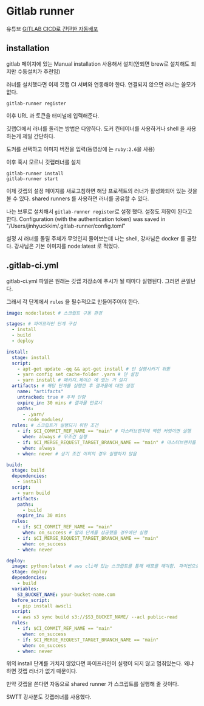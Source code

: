 # Gitlab runner

유튜브 [GITLAB CICD로 간단한 자동배포](https://www.youtube.com/watch?v=WyH_ihsIaik)
## installation
gitlab 페이지에 있는 Manual installation 사용해서 설치(안되면 brew로 설치해도 되지만 수동설치가 추천임)

러너를 설치했다면 이제 깃랩 CI 서버와 연동해야 한다. 연결되지 않으면 러너는 쓸모가 없다.
```shell
gitlab-runner register
```
이후 URL 과 토큰을 터미널에 입력해준다. 

깃랩CI에서 러너를 돌리는 방법은 다양하다. 도커 컨테이너를 사용하거나 shell 을 사용하는게 제일 간단하다. 

도커를 선택하고 이미지 버전을 입력(동영상에 는 `ruby:2.6`을 사용)

이후 혹시 모르니 깃랩러너를 설치
```shell
gitlab-runner install
gitlab-runner start
```

이제 깃랩의 설정 페이지를 새로고침하면 해당 프로젝트의 러너가 활성화되어 있는 것을 볼 수 있다.
shared runners 를 사용하면 러너를 공유할 수 있다.

나는 브루로 설치해서 `gitlab-runner register`로 설정 했다. 설정도 저장이 된다고 한다.
Configuration (with the authentication token) was saved in "/Users/jinhyuckkim/.gitlab-runner/config.toml"

설정 시 러너를 돌릴 주체가 무엇인지 물어보는데 나는 shell, 강사님은 docker 를 골랐다.
강사님은 기본 이미지를 node:latest 로 적었다.

## .gitlab-ci.yml
gitlab-ci.yml 파일은 원래는 깃랩 저장소에 푸시가 될 때마다 실행된다. 그러면 큰일난다.

그래서 각 단계에서 `rules` 을 필수적으로 만들어주어야 한다. 
```yaml
image: node:latest # 스크립트 구동 환경

stages: # 파이프라인 단계 구성
  - install
  - build
  - deploy

install:
  stage: install
  script:
    - apt-get update -qq && apt-get install # 얀 실행시키기 위함
    - yarn config set cache-folder .yarn # 얀 설정
    - yarn install # 패키지.제이슨 에 있는 거 설치
  artifacts: # 해당 단계를 실행한 후 결과물에 대한 설정
    name: "artifacts"
    untracked: true # 추적 안함
    expire_in: 30 mins # 결과물 만료시
    paths:
      - .yarn/
      - node_modules/
  rules: # 스크립트가 실행되기 위한 조건
    - if: $CI_COMMIT_REF_NAME == "main" # 마스터브랜치에 찍힌 커밋이면 실행
      when: always # 무조건 실행
    - if: $CI_MERGE_REQUEST_TARGET_BRANCH_NAME == "main" # 마스터브랜치를 대상으로한 머지리퀘스트면 실행
      when: always
    - when: never # 상기 조건 이외의 경우 실행하지 않음

build:
  stage: build
  dependencies:
    - install
  script:
    - yarn build
  artifacts:
    paths:
      - build
    expire_in: 30 mins
  rules:
    - if: $CI_COMMIT_REF_NAME == "main"
      when: on_success # 앞의 단계를 성공했을 경우에만 실행
    - if: $CI_MERGE_REQUEST_TARGET_BRANCH_NAME == "main"
      when: on_success
    - when: never

deploy:
  image: python:latest # aws cli에 있는 스크립트를 통해 배포를 해야함. 파이썬으로 설치하는게 간단해서 파이썬 이미지 사용
  stage: deploy
  dependencies:
    - build
  variables:
    S3_BUCKET_NAME: your-bucket-name.com
  before_script:
    - pip install awscli
  script:
    - aws s3 sync build s3://$S3_BUCKET_NAME/ --acl public-read
  rules:
    - if: $CI_COMMIT_REF_NAME == "main"
      when: on_success
    - if: $CI_MERGE_REQUEST_TARGET_BRANCH_NAME == "main"
      when: on_success
    - when: never

```

위의 install 단계를 거치지 않았다면 파이프라인이 실행이 되지 않고 멈춰있는다. 왜냐하면 깃랩 러너가 없기 때문이다.


만약 깃랩을 쓴다면 자동으로 shared runner 가 스크립트를 실행해 줄 것이다.

SWTT 강사분도 깃랩러너를 사용했다.
